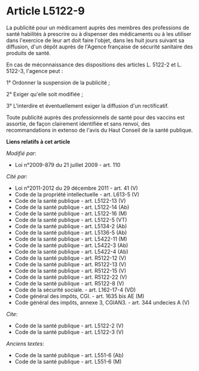 # Article L5122-9

La publicité pour un médicament auprès des membres des professions de santé habilités à prescrire ou à dispenser des
médicaments ou à les utiliser dans l'exercice de leur art doit faire l'objet, dans les huit jours suivant sa diffusion, d'un
dépôt auprès de l'Agence française de sécurité sanitaire des produits de santé. 

En cas de méconnaissance des dispositions des articles L. 5122-2 et L. 5122-3, l'agence peut : 

1° Ordonner la suspension de la publicité ; 

2° Exiger qu'elle soit modifiée ; 

3° L'interdire et éventuellement exiger la diffusion d'un rectificatif. 

Toute publicité auprès des professionnels de santé pour des vaccins est assortie, de façon clairement identifiée et sans
renvoi, des recommandations in extenso de l'avis du Haut Conseil de la santé publique.

**Liens relatifs à cet article**

_Modifié par_:

  - Loi n°2009-879 du 21 juillet 2009 - art. 110

_Cité par_:

  - Loi n°2011-2012 du 29 décembre 2011 - art. 41 (V)
  - Code de la propriété intellectuelle - art. L613-5 (V)
  - Code de la santé publique - art. L5122-13 (V)
  - Code de la santé publique - art. L5122-14 (Ab)
  - Code de la santé publique - art. L5122-16 (M)
  - Code de la santé publique - art. L5122-5 (VT)
  - Code de la santé publique - art. L5134-2 (Ab)
  - Code de la santé publique - art. L5136-5 (Ab)
  - Code de la santé publique - art. L5422-11 (M)
  - Code de la santé publique - art. L5422-3 (Ab)
  - Code de la santé publique - art. L5422-4 (Ab)
  - Code de la santé publique - art. R5122-12 (V)
  - Code de la santé publique - art. R5122-13 (V)
  - Code de la santé publique - art. R5122-15 (V)
  - Code de la santé publique - art. R5122-22 (V)
  - Code de la santé publique - art. R5122-8 (V)
  - Code de la sécurité sociale. - art. L162-17-4 (VD)
  - Code général des impôts, CGI. - art. 1635 bis AE (M)
  - Code général des impôts, annexe 3, CGIAN3. - art. 344 undecies A (V)

_Cite_:

  - Code de la santé publique - art. L5122-2 (V)
  - Code de la santé publique - art. L5122-3 (V)

_Anciens textes_:

  - Code de la santé publique - art. L551-6 (Ab)
  - Code de la santé publique - art. L551-6 (M)
